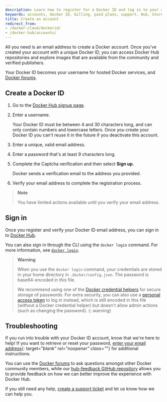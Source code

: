 ```yaml
---
description: Learn how to register for a Docker ID and log in to your account
keywords: accounts, docker ID, billing, paid plans, support, Hub, Store, Forums, knowledge base, beta access, email, activation, verification
title: Create an account
redirect_from:
- /docker-cloud/dockerid/
- /docker-hub/accounts/
---
```


All you need is an email address to create a Docker account. Once you've created your account with a unique Docker ID, you can access Docker Hub repositories and explore images that are available from the community and verified publishers. 

Your Docker ID becomes your username for hosted Docker services, and [Docker forums](https://forums.docker.com/).

## Create a Docker ID

1. Go to the [Docker Hub signup page](https://hub.docker.com/signup/).

2. Enter a username.

    Your Docker ID must be between 4 and 30 characters long, and can only contain numbers and lowercase letters. Once you create your Docker ID you can't reuse it in the future if you deactivate this account.

3. Enter a unique, valid email address.

4. Enter a password that's at least 9 characters long.

5. Complete the Captcha verification and then select **Sign up**.

   Docker sends a verification email to the address you provided.

6. Verify your email address to complete the registration process.

> **Note**
>
> You have limited actions available until you verify your email address.

## Sign in

Once you register and verify your Docker ID email address, you can sign in to [Docker Hub](https://hub.docker.com).

You can also sign in through the CLI using the `docker login` command. For more information, see [`docker login`](../engine/reference/commandline/login.md).

> **Warning**
>
> When you use the `docker login` command, your credentials are
stored in your home directory in `.docker/config.json`. The password is base64-encoded in this file.
>
> We recommend using one of the [Docker credential helpers](https://github.com/docker/docker-credential-helpers) for secure storage of passwords. For extra security, you can also use a [personal access token](../docker-hub/access-tokens.md) to log in instead, which is still encoded in this file (without a Docker credential helper) but doesn't allow admin actions (such as changing the password).
{:.warning}

## Troubleshooting

If you run into trouble with your Docker ID account, know that we're here to help! If you want to retrieve or reset your password, [enter your email address](https://id.docker.com/reset-password/){: target="_blank" rel="noopener" class="_"} for additional instructions.

You can use the [Docker forums](https://forums.docker.com/) to ask questions amongst other Docker community members, while our [hub-feedback GitHub repository](https://github.com/docker/hub-feedback) allows you to provide feedback on how we can better improve the experience with Docker Hub.

If you still need any help, [create a support ticket](https://hub.docker.com/support/contact/) and let us know how we can help you.


